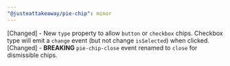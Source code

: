 ```yaml
---
"@justeattakeaway/pie-chip": minor
---
```


[Changed] - New `type` property to allow `button` or `checkbox` chips. Checkbox type will emit a `change` event (but not change `isSelected`) when clicked.
[Changed] - **BREAKING** `pie-chip-close` event renamed to `close` for dismissible chips.
